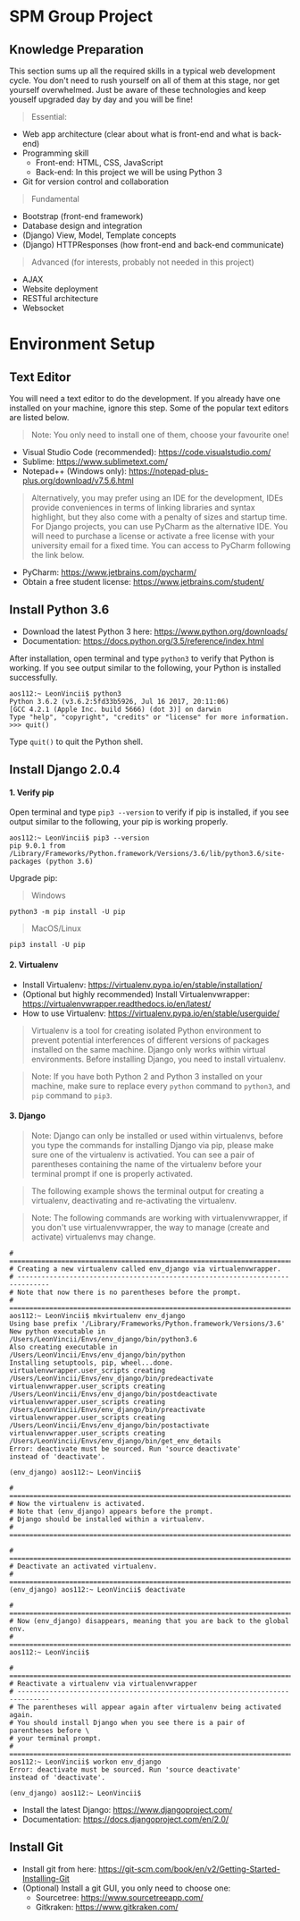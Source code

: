 # SPM Group Project

## Knowledge Preparation
This section sums up all the required skills in a typical web development cycle. You don't need to rush yourself on all of them at this stage, nor get yourself overwhelmed. Just be aware of these technologies and keep youself upgraded day by day and you will be fine!

> Essential:

* Web app architecture (clear about what is front-end and what is back-end)
* Programming skill
    * Front-end: HTML, CSS, JavaScript
    * Back-end: In this project we will be using Python 3
* Git for version control and collaboration

> Fundamental

* Bootstrap (front-end framework)
* Database design and integration
* (Django) View, Model, Template concepts
* (Django) HTTPResponses (how front-end and back-end communicate)

> Advanced (for interests, probably not needed in this project)

* AJAX
* Website deployment
* RESTful architecture
* Websocket

# Environment Setup

## Text Editor
You will need a text editor to do the development. If you already have one installed on your machine, ignore this step. Some of the popular text editors are listed below.

> Note: You only need to install one of them, choose your favourite one!

* Visual Studio Code (recommended): https://code.visualstudio.com/
* Sublime: https://www.sublimetext.com/
* Notepad++ (Windows only): https://notepad-plus-plus.org/download/v7.5.6.html

> Alternatively, you may prefer using an IDE for the development, IDEs provide conveniences in terms of linking libraries and syntax highlight, but they also come with a penalty of sizes and startup time. For Django projects, you can use PyCharm as the alternative IDE. You will need to purchase a license or activate a free license with your university email for a fixed time. You can access to PyCharm following the link below.

* PyCharm: https://www.jetbrains.com/pycharm/
* Obtain a free student license: https://www.jetbrains.com/student/

## Install Python 3.6
* Download the latest Python 3 here: https://www.python.org/downloads/
* Documentation: https://docs.python.org/3.5/reference/index.html

After installation, open terminal and type `python3` to verify that Python is working. If you see output similar to the following, your Python is installed successfully.
```
aos112:~ LeonVincii$ python3
Python 3.6.2 (v3.6.2:5fd33b5926, Jul 16 2017, 20:11:06) 
[GCC 4.2.1 (Apple Inc. build 5666) (dot 3)] on darwin
Type "help", "copyright", "credits" or "license" for more information.
>>> quit()
```
Type `quit()` to quit the Python shell.

## Install Django 2.0.4

#### 1. Verify pip
Open terminal and type `pip3 --version` to verify if pip is installed, if you see output similar to the following, your pip is working properly.
```
aos112:~ LeonVincii$ pip3 --version
pip 9.0.1 from /Library/Frameworks/Python.framework/Versions/3.6/lib/python3.6/site-packages (python 3.6)
```
Upgrade pip:

> Windows

```
python3 -m pip install -U pip
```

> MacOS/Linux

```
pip3 install -U pip
```

#### 2. Virtualenv
* Install Virtualenv: https://virtualenv.pypa.io/en/stable/installation/
* (Optional but highly recommended) Install Virtualenvwrapper: https://virtualenvwrapper.readthedocs.io/en/latest/
* How to use Virtualenv: https://virtualenv.pypa.io/en/stable/userguide/

> Virtualenv is a tool for creating isolated Python environment to prevent potential interferences of different versions of packages installed on the same machine. Django only works within virtual environments. Before installing Django, you need to install virtualenv.

> Note: If you have both Python 2 and Python 3 installed on your machine, make sure to replace every `python` command to `python3`, and `pip` command to `pip3`.

#### 3. Django

> Note: Django can only be installed or used within virtualenvs, before you type the commands for installing Django via pip, please make sure one of the virtualenv is activatied. You can see a pair of parentheses containing the name of the virtualenv before your terminal prompt if one is properly activated.

> The following example shows the terminal output for creating a virtualenv, deactivating and re-activating the virtualenv.

> Note: The following commands are working with virtualenvwrapper, if you don't use virtualenvwrapper, the way to manage (create and activate) virtualenvs may change.

```
# ==============================================================================
# Creating a new virtualenv called env_django via virtualenvwrapper.
# ------------------------------------------------------------------------------
# Note that now there is no parentheses before the prompt.
# ==============================================================================
aos112:~ LeonVincii$ mkvirtualenv env_django
Using base prefix '/Library/Frameworks/Python.framework/Versions/3.6'
New python executable in /Users/LeonVincii/Envs/env_django/bin/python3.6
Also creating executable in /Users/LeonVincii/Envs/env_django/bin/python
Installing setuptools, pip, wheel...done.
virtualenvwrapper.user_scripts creating /Users/LeonVincii/Envs/env_django/bin/predeactivate
virtualenvwrapper.user_scripts creating /Users/LeonVincii/Envs/env_django/bin/postdeactivate
virtualenvwrapper.user_scripts creating /Users/LeonVincii/Envs/env_django/bin/preactivate
virtualenvwrapper.user_scripts creating /Users/LeonVincii/Envs/env_django/bin/postactivate
virtualenvwrapper.user_scripts creating /Users/LeonVincii/Envs/env_django/bin/get_env_details
Error: deactivate must be sourced. Run 'source deactivate'
instead of 'deactivate'.

(env_django) aos112:~ LeonVincii$ 

# ==============================================================================
# Now the virtualenv is activated.
# Note that (env_django) appears before the prompt.
# Django should be installed within a virtualenv.
# ==============================================================================

# ==============================================================================
# Deactivate an activated virtualenv.
# ==============================================================================
(env_django) aos112:~ LeonVincii$ deactivate

# ==============================================================================
# Now (env_django) disappears, meaning that you are back to the global env.
# ==============================================================================
aos112:~ LeonVincii$

# ==============================================================================
# Reactivate a virtualenv via virtualenvwrapper
# ------------------------------------------------------------------------------
# The parentheses will appear again after virtualenv being activated again.
# You should install Django when you see there is a pair of parentheses before \
# your terminal prompt.
# ==============================================================================
aos112:~ LeonVincii$ workon env_django
Error: deactivate must be sourced. Run 'source deactivate'
instead of 'deactivate'.

(env_django) aos112:~ LeonVincii$ 
```
* Install the latest Django: https://www.djangoproject.com/
* Documentation: https://docs.djangoproject.com/en/2.0/

## Install Git
* Install git from here: https://git-scm.com/book/en/v2/Getting-Started-Installing-Git
* (Optional) Install a git GUI, you only need to choose one:
    * Sourcetree: https://www.sourcetreeapp.com/
    * Gitkraken: https://www.gitkraken.com/
